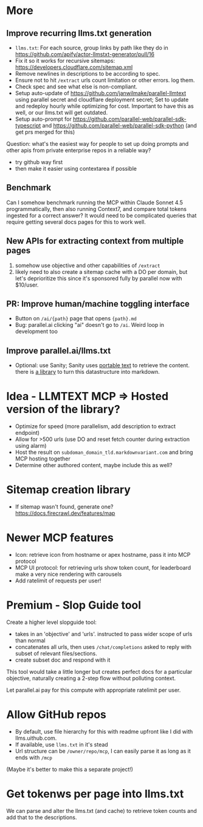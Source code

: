 # More

## Improve recurring llms.txt generation

- `llms.txt`: For each source, group links by path like they do in https://github.com/apify/actor-llmstxt-generator/pull/16
- Fix it so it works for recursive sitemaps: https://developers.cloudflare.com/sitemap.xml
- Remove newlines in descriptions to be according to spec.
- Ensure not to hit `/extract` urls count limitation or other errors. log them.
- Check spec and see what else is non-compliant.
- Setup auto-update of https://github.com/janwilmake/parallel-llmtext using parallel secret and cloudflare deployment secret; Set to update and redeploy hourly while optimizing for cost. Important to have this as well, or our llms.txt will get outdated.
- Setup auto-prompt for https://github.com/parallel-web/parallel-sdk-typescript and https://github.com/parallel-web/parallel-sdk-python (and get prs merged for this)

Question: what's the easiest way for people to set up doing prompts and other apis from private enterprise repos in a reliable way?

- try github way first
- then make it easier using contextarea if possible

## Benchmark

Can I somehow benchmark running the MCP within Claude Sonnet 4.5 programmatically, then also running Context7, and compare total tokens ingested for a correct answer? It would need to be complicated queries that require getting several docs pages for this to work well.

## New APIs for extracting context from multiple pages

1. somehow use objective and other capabilities of `/extract`
2. likely need to also create a sitemap cache with a DO per domain, but let's deprioritize this since it's sponsored fully by parallel now with $10/user.

## PR: Improve human/machine toggling interface

- Button on `/ai/{path}` page that opens `{path}.md`
- Bug: parallel.ai clicking "ai" doesn't go to `/ai`. Weird loop in development too

## Improve parallel.ai/llms.txt

- Optional: use Sanity; Sanity uses [portable text](https://github.com/sanity-io/block-content-to-markdown) to retrieve the content. there is [a library](https://github.com/sanity-io/block-content-to-markdown) to turn this datastructure into markdown.

# Idea - LLMTEXT MCP => Hosted version of the library?

- Optimize for speed (more parallelism, add description to extract endpoint)
- Allow for >500 urls (use DO and reset fetch counter during extraction using alarm)
- Host the result on `subdoman_domain_tld.markdownvariant.com` and bring MCP hosting together
- Determine other authored content, maybe include this as well?

# Sitemap creation library

- If sitemap wasn't found, generate one? https://docs.firecrawl.dev/features/map

# Newer MCP features

<!-- No direct benefit but cool to have later -->

- Icon: retrieve icon from hostname or apex hostname, pass it into MCP protocol
- MCP UI protocol: for retrieving urls show token count, for leaderboard make a very nice rendering with carousels
- Add ratelimit of requests per user!

# Premium - Slop Guide tool

Create a higher level slopguide tool:

- takes in an 'objective' and 'urls'. instructed to pass wider scope of urls than normal
- concatenates all urls, then uses `/chat/completions` asked to reply with subset of relevant files/sections.
- create subset doc and respond with it

This tool would take a little longer but creates perfect docs for a particular objective, naturally creating a 2-step flow without polluting context.

Let parallel.ai pay for this compute with appropriate ratelimit per user.

# Allow GitHub repos

- By default, use file hierarchy for this with readme upfront like I did with llms.uithub.com.
- If available, use `llms.txt` in it's stead
- Url structure can be `/owner/repo/mcp`, I can easily parse it as long as it ends with `/mcp`

(Maybe it's better to make this a separate project!)

# Get tokenws per page into llms.txt

We can parse and alter the llms.txt (and cache) to retrieve token counts and add that to the descriptions.
